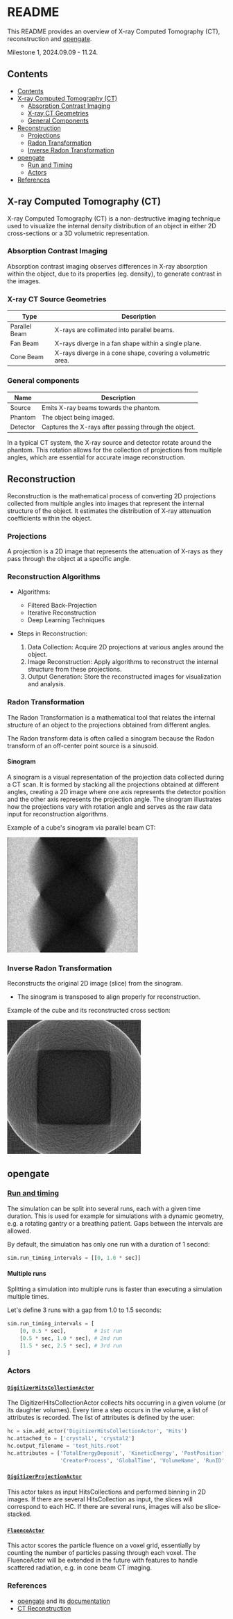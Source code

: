 # README

This README provides an overview of X-ray Computed Tomography (CT), reconstruction and [opengate](https://github.com/OpenGATE/opengate).

Milestone 1, 2024.09.09 - 11.24.

## Contents

- [Contents](#contents)
- [X-ray Computed Tomography (CT)](#x-ray-computed-tomography-ct)
  - [Absorption Contrast Imaging](#absorption-contrast-imaging)
  - [X-ray CT Geometries](#x-ray-ct-geometries)
  - [General Components](#general-components)
- [Reconstruction](#reconstruction)
  - [Projections](#projections)
  - [Radon Transformation](#radon-transformation)
  - [Inverse Radon Transformation](#inverse-radon-transformation)
- [opengate](#opengate)
  - [Run and Timing](#run-and-timing)
  - [Actors](#actors)
- [References](#references)

## X-ray Computed Tomography (CT)

X-ray Computed Tomography (CT) is a non-destructive imaging technique used to visualize the internal density distribution of an object in either 2D cross-sections or a 3D volumetric representation.

### Absorption Contrast Imaging

Absorption contrast imaging observes differences in X-ray absorption within the object, due to its properties (eg. density), to generate contrast in the images.

### X-ray CT Source Geometries

| Type               | Description                                                 |
|--------------------|-------------------------------------------------------------|
| Parallel Beam      | X-rays are collimated into parallel beams.                  |
| Fan Beam           | X-rays diverge in a fan shape within a single plane.        |
| Cone Beam          | X-rays diverge in a cone shape, covering a volumetric area. |

### General components

| Name               | Description                                                |
|--------------------|------------------------------------------------------------|
| Source             | Emits X-ray beams towards the phantom.                     |
| Phantom            | The object being imaged.                                   |
| Detector           | Captures the X-rays after passing through the object.      |

In a typical CT system, the X-ray source and detector rotate around the phantom. This rotation allows for the collection of projections from multiple angles, which are essential for accurate image reconstruction.

## Reconstruction

Reconstruction is the mathematical process of converting 2D projections collected from multiple angles into images that represent the internal structure of the object. It estimates the distribution of X-ray attenuation coefficients within the object.

### Projections

A projection is a 2D image that represents the attenuation of X-rays as they pass through the object at a specific angle.

### Reconstruction Algorithms

- Algorithms:
  - Filtered Back-Projection
  - Iterative Reconstruction
  - Deep Learning Techniques

- Steps in Reconstruction:
  1. Data Collection: Acquire 2D projections at various angles around the object.
  2. Image Reconstruction: Apply algorithms to reconstruct the internal structure from these projections.
  3. Output Generation: Store the reconstructed images for visualization and analysis.

### Radon Transformation

The Radon Transformation is a mathematical tool that relates the internal structure of an object to the projections obtained from different angles.

The Radon transform data is often called a sinogram because the Radon transform of an off-center point source is a sinusoid.

#### Sinogram

A sinogram is a visual representation of the projection data collected during a CT scan. It is formed by stacking all the projections obtained at different angles, creating a 2D image where one axis represents the detector position and the other axis represents the projection angle. The sinogram illustrates how the projections vary with rotation angle and serves as the raw data input for reconstruction algorithms.

Example of a cube's sinogram via parallel beam CT:

![Cube Sinogram Image](parallel_beam/sinogram.png "Cube Sinogram")

### Inverse Radon Transformation

Reconstructs the original 2D image (slice) from the sinogram.

- The sinogram is transposed to align properly for reconstruction.

Example of the cube and its reconstructed cross section:

![Cube Cross Section Reconstructed Image](parallel_beam/reconstructed_box.png "Cube Cross Section Reconstructed")

## opengate

### [Run and timing](https://opengate-python.readthedocs.io/en/master/user_guide/user_guide_reference_simulation.html#run-and-timing)

The simulation can be split into several runs, each with a given time duration. This is used for example for simulations with a dynamic geometry, e.g. a rotating gantry or a breathing patient. Gaps between the intervals are allowed. 

By default, the simulation has only one run with a duration of 1 second:
```python
sim.run_timing_intervals = [[0, 1.0 * sec]]
```

#### Multiple runs

Splitting a simulation into multiple runs is faster than executing a simulation multiple times.

Let's define 3 runs with a gap from 1.0 to 1.5 seconds:
```python
sim.run_timing_intervals = [
    [0, 0.5 * sec],         # 1st run
    [0.5 * sec, 1.0 * sec], # 2nd run
    [1.5 * sec, 2.5 * sec], # 3rd run
]
```

### Actors

#### [`DigitizerHitsCollectionActor`](https://opengate-python.readthedocs.io/en/master/user_guide/user_guide_reference_actors.html#digitizerhitscollectionactor)

The DigitizerHitsCollectionActor collects hits occurring in a given volume (or its daughter volumes). Every time a step occurs in the volume, a list of attributes is recorded. The list of attributes is defined by the user:
```python
hc = sim.add_actor('DigitizerHitsCollectionActor', 'Hits')
hc.attached_to = ['crystal1', 'crystal2']
hc.output_filename = 'test_hits.root'
hc.attributes = ['TotalEnergyDeposit', 'KineticEnergy', 'PostPosition',
                 'CreatorProcess', 'GlobalTime', 'VolumeName', 'RunID', 'ThreadID', 'TrackID']
```

#### [`DigitizerProjectionActor`](https://opengate-python.readthedocs.io/en/master/user_guide/user_guide_reference_actors.html#opengate.actors.digitizers.DigitizerProjectionActor)

This actor takes as input HitsCollections and performed binning in 2D images. If there are several HitsCollection as input, the slices will correspond to each HC. If there are several runs, images will also be slice-stacked.

#### [`FluenceActor`](https://opengate-python.readthedocs.io/en/master/user_guide/user_guide_reference_actors.html#fluenceactor)

This actor scores the particle fluence on a voxel grid, essentially by counting the number of particles passing through each voxel. The FluenceActor will be extended in the future with features to handle scattered radiation, e.g. in cone beam CT imaging.

### References

- [opengate](https://github.com/OpenGATE/opengate) and its [documentation](https://opengate-python.readthedocs.io/en/master/)
- [CT Reconstruction](https://rigaku.com/products/imaging-ndt/x-ray-ct/learning/blog/how-does-ct-reconstruction-work)

